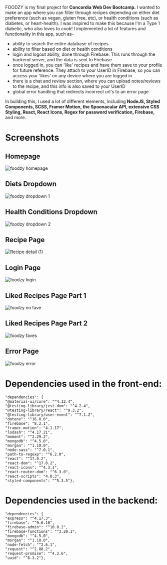 FOODZY is my final project for <b>Concordia Web Dev Bootcamp.</b> I wanted to make an app where you can filter through recipes depending on either diet preference (such as vegan, gluten free, etc), or health conditions (such as diabetes, or heart-health). I was inspired to make this because I'm a Type 1 diabetic, who also loves to cook! I implemented a lot of features and functionality in this app, such as-

- ability to search the entire database of recipes
- ability to filter based on diet or health conditions
- login and logout ability, done through Firebase. This runs through the backend server, and the data is sent to Firebase
- once logged in, you can 'like' recipes and have them save to your profile for future reference. They attach to your UserID in Firebase, so you can access your 'likes' on any device where you are logged in
- there is a chat and review section, where you can upload notes/reviews to the recipe, and this info is also saved to your UserID
- global error handling that redirects incorrect url's to an error page

In building this, I used a lot of different elements, including <b>NodeJS, Styled Components, SCSS, Framer Motion, the Spoonacular API, extensive CSS Styling, React, React Icons, Regex for password verification, Firebase,</b> and more.

<h1>Screenshots</h1>
<h2>Homepage</h2>

![foodzy homepage](https://user-images.githubusercontent.com/91355631/164557522-05f35a2a-b51b-48a0-8d5d-172a23e1bd54.png)

<h2>Diets Dropdown</h2>

![foodzy dropdown 1](https://user-images.githubusercontent.com/91355631/164557547-775233cc-1879-41cf-90d6-392dde8dcb14.png)

<h2>Health Conditions Dropdown</h2>

![foodzy dropdown 2](https://user-images.githubusercontent.com/91355631/164557555-0a06b899-f5bb-44bc-b8de-787242944058.png)

<h2>Recipe Page</h2>

![Recipe detail (1)](https://user-images.githubusercontent.com/91355631/164557574-63ad30fe-cadf-4ae5-a683-7e8fa94c79b5.png)

<h2>Login Page</h2>

![foodzy login](https://user-images.githubusercontent.com/91355631/164557582-b38775d4-df7b-49b4-abb6-a06cc297e7e1.png)

<h2>Liked Recipes Page Part 1</h2>

![foodzy no fave](https://user-images.githubusercontent.com/91355631/164557599-15dbee6e-5c52-4e94-8248-e89d7892b764.png)

<h2>Liked Recipes Page Part 2</h2>

![foodzy faves](https://user-images.githubusercontent.com/91355631/164557617-fdf45f2e-b27e-4c09-9cc9-a487ba122b18.png)

<h2>Error Page</h2>

![foodzy error](https://user-images.githubusercontent.com/91355631/164557626-b6cd7e03-ba0a-45f7-9331-382a3423cec6.png)

<h1><b>Dependencies used in the front-end:</b></h1>

    "dependencies": {
    "@material-ui/core": "^4.12.4",
    "@testing-library/jest-dom": "^4.2.4",
    "@testing-library/react": "^9.3.2",
    "@testing-library/user-event": "^7.1.2",
    "dotenv": "^16.0.0",
    "firebase": "8.2.1",
    "framer-motion": "4.1.17",
    "lodash": "^4.17.21",
    "moment": "^2.29.2",
    "mongodb": "^4.5.0",
    "morgan": "^1.10.0",
    "node-sass": "^7.0.1",
    "path-to-regexp": "^6.2.0",
    "react": "^17.0.2",
    "react-dom": "^17.0.2",
    "react-icons": "^4.3.1",
    "react-router-dom": "^6.3.0",
    "react-scripts": "4.0.3",
    "styled-components": "^5.3.5"},
  
  <h1><b>Dependencies used in the backend:</b></h1>
  
    "dependencies": {
    "express": "^4.17.3",
    "firebase": "^9.6.10",
    "firebase-admin": "^10.0.2",
    "firebase-functions": "^3.20.1",
    "mongodb": "^4.5.0",
    "morgan": "^1.10.0",
    "node-fetch": "^2.6.1",
    "request": "^2.88.2",
    "request-promise": "^4.2.6",
    "uuid": "^8.3.2"},
